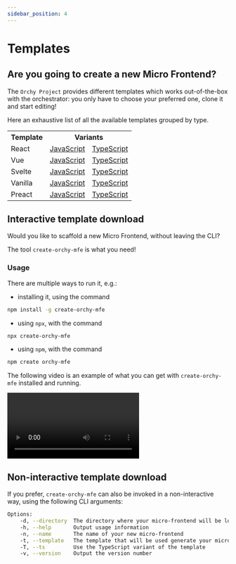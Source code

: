 ```yaml
---
sidebar_position: 4
---
```


# Templates

## Are you going to create a new Micro Frontend?

The `Orchy Project` provides different templates which works out-of-the-box with the orchestrator: you only have to choose your preferred one, clone it and start editing!

Here an exhaustive list of all the available templates grouped by type.

<table>
    <tr>
        <th>Template</th>
        <th colspan="2">Variants</th>
    </tr>
    <tr>
        <td>React</td>
        <td>
            <a href="https://github.com/orchy-mfe/orchy-react-js-template">JavaScript</a>
        </td>
        <td>
            <a href="https://github.com/orchy-mfe/orchy-react-js-typescript-template">TypeScript</a>
        </td>
    </tr>
    <tr>
        <td>Vue</td>
        <td>
            <a href="https://github.com/orchy-mfe/orchy-vue-js-template">JavaScript</a>
        </td>
        <td>
            <a href="https://github.com/orchy-mfe/orchy-vue-js-typescript-template">TypeScript</a>
        </td>
    </tr>
    <tr>
        <td>Svelte</td>
        <td>
            <a href="https://github.com/orchy-mfe/orchy-svelte-template">JavaScript</a>
        </td>
        <td>
            <a href="https://github.com/orchy-mfe/orchy-svelte-typescript-template">TypeScript</a>
        </td>
    </tr>
    <tr>
        <td>Vanilla</td>
        <td>
            <a href="https://github.com/orchy-mfe/orchy-vanilla-template">JavaScript</a>
        </td>
        <td>
            <a href="https://github.com/orchy-mfe/orchy-vanilla-typescript-template">TypeScript</a>
        </td>
    </tr>
    <tr>
        <td>Preact</td>
        <td>
            <a href="https://github.com/orchy-mfe/orchy-preact-js-template">JavaScript</a>
        </td>
        <td>
            <a href="https://github.com/orchy-mfe/orchy-preact-js-typescript-template">TypeScript</a>
        </td>
    </tr>
</table>

## Interactive template download

Would you like to scaffold a new Micro Frontend, without leaving the CLI?

The tool `create-orchy-mfe` is what you need!

### Usage

There are multiple ways to run it, e.g.:
- installing it, using the command
```bash 
npm install -g create-orchy-mfe
```
- using `npx`, with the command 
```bash
npx create-orchy-mfe
```
- using `npm`, with the command
```bash 
npm create orchy-mfe
```

The following video is an example of what you can get with `create-orchy-mfe` installed and running.

<video controls>
    <source src="/create-orchy-mfe.mp4"></source>
</video>

## Non-interactive template download

If you prefer, `create-orchy-mfe` can also be invoked in a non-interactive way, using the following CLI arguments:

```bash
Options:
    -d, --directory  The directory where your micro-frontend will be located
    -h, --help       Output usage information
    -n, --name       The name of your new micro-frontend
    -t, --template   The template that will be used generate your micro-frontend
    -T, --ts         Use the TypeScript variant of the template
    -v, --version    Output the version number
```